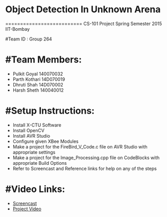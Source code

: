 # Object Detection In Unknown Arena

==========================
CS-101 Project Spring Semester 2015 IIT-Bombay

#Team ID : Group 264

#Team Members:
==========================
 * Pulkit Goyal 140070032
 * Parth Kothari 14D070019
 * Dhruti Shah 14D070002
 * Harsh Sheth 140040012
 

#Setup Instructions:
==========================
* Install X-CTU Software
* Install OpenCV
* Install AVR Studio
* Configure given XBee Modules
* Make a project for the FireBird_V_Code.c file on AVR Studio with appropriate settings
* Make a project for the Image_Processing.cpp file on CodeBlocks with appropriate Build Options
* Refer to Screencast and Reference links for help on any of the steps

#Video Links:
=========================
 * [Screencast](https://youtu.be/22fVzaRpfMI)
 * [Project Video](https://www.youtube.com/channel/UC3pCtmVsj5U5KAdD3rIf27w)


